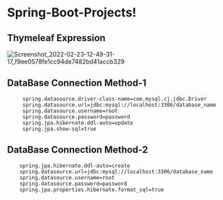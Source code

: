# Spring-Boot-Projects! 

## Thymeleaf Expression
![Screenshot_2022-02-23-12-49-31-17_f9ee0578fe1cc94de7482bd41accb329](https://user-images.githubusercontent.com/80576654/155277036-e4cd921f-ca34-4d08-bbec-d150dc99ea66.jpg)
##

## DataBase Connection Method-1 
         spring.datasource.driver-class-name=com.mysql.cj.jdbc.Driver
         spring.datasource.url=jdbc:mysql://localhost:3306/database_name
         spring.datasource.username=root
         spring.datasource.password=password
         spring.jpa.hibernate.ddl-auto=update
         spring.jpa.show-sql=true
##
## DataBase Connection Method-2
        spring.jpa.hibernate.ddl-auto=create
        spring.datasource.url=jdbc:mysql://localhost:3306/database_name
        spring.datasource.username=root
        spring.datasource.password=password
        spring.jpa.properties.hibernate.format_sql=true
##
